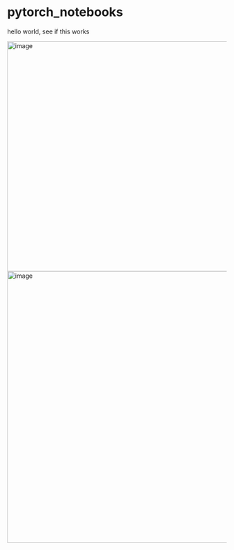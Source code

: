 # pytorch_notebooks

hello world, see if this works


<img width="527" alt="image" src="https://github.com/user-attachments/assets/bc81d6d2-7f6b-4d25-81ee-52c3964286c4">

<img width="623" alt="image" src="https://github.com/user-attachments/assets/6b925a98-01c8-49e3-8e6c-a425c77b91fd">
